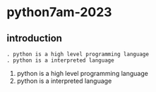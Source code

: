 # python7am-2023
## introduction
    . python is a high level programming language
    . python is a interpreted language

1. python is a high level programming language
2. python is a interpreted language
